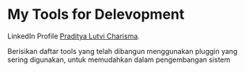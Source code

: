 # My Tools for Delevopment
LinkedIn Profile [Praditya Lutvi Charisma](https://linkedin.com/in/pradityalutvi).

Berisikan daftar tools yang telah dibangun menggunakan pluggin yang sering digunakan, untuk memudahkan dalam pengembangan sistem